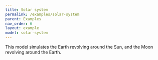 ```yaml
---
title: Solar system
permalink: /examples/solar-system
parent: Examples
nav_order: 6
layout: example
model: solar-system
---
```


This model simulates the Earth revolving around the Sun, and the Moon revolving around the Earth.
